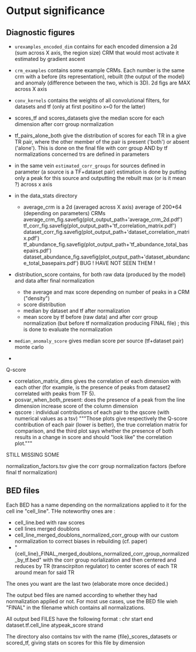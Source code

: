 # Output significance

## Diagnostic figures

- `urexamples_encoded_dim` contains for each encoded dimension a 2d (sum across X axis, the region size) CRM that would most activate it estimated by gradient ascent

- `crm_examples` contains some example CRMs. Each number is the same crm with a before (its representation), rebuilt (the output of the model) and anomaly (difference between the two, which is 3D). 2d figs are MAX across X axis

- `conv_kernels` contains the weights of all convolutional filters, for datasets and tf (only at first positino x=0 for the latter)

- scores_tf and scores_datasets give the median score for each dimension after corr group normalization

- tf_pairs_alone_both give the distribution of scores for each TR in a give TR pair, where the other member of the pair is present ('both') or absent ('alone'). This is done on the final file with corr group AND by tf normalizations
concerned trs are defined in parameters

- in the same vein `estimated_corr_groups` for sources defined in parameter (a source is a TF+dataset pair)
    estimation is done by putting only a peak for this source and outputting the rebuilt max (or is it mean ?) across x axis


- in the data_stats directory
  - average_crm is a 2d (averaged across X axis) average of 200*64 (depending on parameters) CRMs
        average_crm_fig.savefig(plot_output_path+'average_crm_2d.pdf')
        tf_corr_fig.savefig(plot_output_path+'tf_correlation_matrix.pdf')
        dataset_corr_fig.savefig(plot_output_path+'dataset_correlation_matrix.pdf')
        tf_abundance_fig.savefig(plot_output_path+'tf_abundance_total_basepairs.pdf')
        dataset_abundance_fig.savefig(plot_output_path+'dataset_abundance_total_basepairs.pdf')
BUG ! HAVE NOT SEEN THEM !


- distribution_score contains, for both raw data (produced by the model) and data after final normalization
  - the average and max score depending on number of peaks in a CRM ("density")
  - score distribution
  - median by dataset and tf after normalization
  - mean score by tf before (raw data) and after corr group normalization (but before tf normalization producing FINAL file) ; this is done to evaluate the normalization









- `median_anomaly_score` gives  median score per source (tf+dataset pair) monte carlo

-


Q-score
- correlation_matrix_dims gives the correlation of each dimension with each other (for example, is the presence of peaks from dataset2 correlated with peaks from TF 5).
- posvar_when_both_present: does the presence of a peak from the line dimension increase score of the column dimension
- qscore : individual contributions of each pair to the qscore (with numerical values as a tsv)
    """Those plots give respectively the Q-score contribution of each pair 
     (lower is better), the true correlation matrix for comparison, and
     the third plot says whether the presence of both results in a change in 
     score and should "look like" the correlation plot."""

STILL MISSING SOME


normalization_factors.tsv give the corr group normalization factors (before final tf normalization)









## BED files


Each BED has a name depending on the normalizations applied to it for the cell ine "cell_line". THe noteworthy ones are :
- cell_line.bed with raw scores
- cell lines merged doublons
- cell_line_merged_doublons_normalized_corr_group with our custom normalization to correct biases in rebuilding (cf. paper)
- "{cell_line}_FINAL_merged_doublons_normalized_corr_group_normalized_by_tf.bed" with the corr group norlalization and then centered and reduces by TR (transcirpiton regulator) to center scores of each TR around mean for said TR

The ones you want are the last two (elaborate more once decided.)



The output bed files are named according to whether they had normalization applied or not. For most use cases, use the BED file wieh "FINAL" in the filename which contains all normalizations.

All output bed FILES have the following format :
chr    start   end    dataset.tf.cell_line    atypeak_score   strand




The directory also contains tsv with the name {file}_scores_datasets or scored_tf, giving stats on scores for this file by dimension